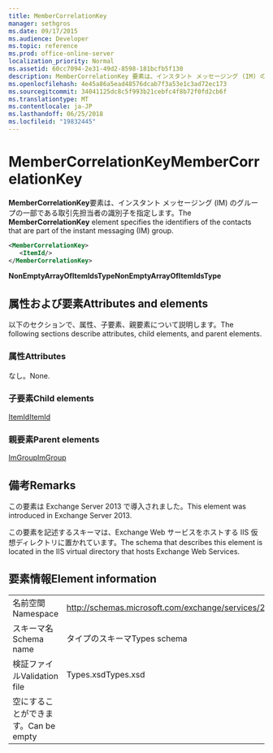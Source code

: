 ```yaml
---
title: MemberCorrelationKey
manager: sethgros
ms.date: 09/17/2015
ms.audience: Developer
ms.topic: reference
ms.prod: office-online-server
localization_priority: Normal
ms.assetid: 60cc7094-2e31-49d2-8598-181bcfb5f130
description: MemberCorrelationKey 要素は、インスタント メッセージング (IM) のグループの一部である取引先担当者の識別子を指定します。
ms.openlocfilehash: 4e45a86a5ead48576dcab7f3a53e1c3ad72ec173
ms.sourcegitcommit: 34041125dc8c5f993b21cebfc4f8b72f0fd2cb6f
ms.translationtype: MT
ms.contentlocale: ja-JP
ms.lasthandoff: 06/25/2018
ms.locfileid: "19832445"
---
```

# <a name="membercorrelationkey"></a><span data-ttu-id="b1445-103">MemberCorrelationKey</span><span class="sxs-lookup"><span data-stu-id="b1445-103">MemberCorrelationKey</span></span>

<span data-ttu-id="b1445-104">**MemberCorrelationKey**要素は、インスタント メッセージング (IM) のグループの一部である取引先担当者の識別子を指定します。</span><span class="sxs-lookup"><span data-stu-id="b1445-104">The **MemberCorrelationKey** element specifies the identifiers of the contacts that are part of the instant messaging (IM) group.</span></span> 
  
```XML
<MemberCorrelationKey>
   <ItemId/>
</MemberCorrelationKey>
```

<span data-ttu-id="b1445-105">**NonEmptyArrayOfItemIdsType**</span><span class="sxs-lookup"><span data-stu-id="b1445-105">**NonEmptyArrayOfItemIdsType**</span></span>

## <a name="attributes-and-elements"></a><span data-ttu-id="b1445-106">属性および要素</span><span class="sxs-lookup"><span data-stu-id="b1445-106">Attributes and elements</span></span>

<span data-ttu-id="b1445-107">以下のセクションで、属性、子要素、親要素について説明します。</span><span class="sxs-lookup"><span data-stu-id="b1445-107">The following sections describe attributes, child elements, and parent elements.</span></span>
  
### <a name="attributes"></a><span data-ttu-id="b1445-108">属性</span><span class="sxs-lookup"><span data-stu-id="b1445-108">Attributes</span></span>

<span data-ttu-id="b1445-109">なし。</span><span class="sxs-lookup"><span data-stu-id="b1445-109">None.</span></span>
  
### <a name="child-elements"></a><span data-ttu-id="b1445-110">子要素</span><span class="sxs-lookup"><span data-stu-id="b1445-110">Child elements</span></span>

[<span data-ttu-id="b1445-111">ItemId</span><span class="sxs-lookup"><span data-stu-id="b1445-111">ItemId</span></span>](itemid.md)
  
### <a name="parent-elements"></a><span data-ttu-id="b1445-112">親要素</span><span class="sxs-lookup"><span data-stu-id="b1445-112">Parent elements</span></span>

[<span data-ttu-id="b1445-113">ImGroup</span><span class="sxs-lookup"><span data-stu-id="b1445-113">ImGroup</span></span>](imgroup.md)
  
## <a name="remarks"></a><span data-ttu-id="b1445-114">備考</span><span class="sxs-lookup"><span data-stu-id="b1445-114">Remarks</span></span>

<span data-ttu-id="b1445-115">この要素は Exchange Server 2013 で導入されました。</span><span class="sxs-lookup"><span data-stu-id="b1445-115">This element was introduced in Exchange Server 2013.</span></span>
  
<span data-ttu-id="b1445-116">この要素を記述するスキーマは、Exchange Web サービスをホストする IIS 仮想ディレクトリに置かれています。</span><span class="sxs-lookup"><span data-stu-id="b1445-116">The schema that describes this element is located in the IIS virtual directory that hosts Exchange Web Services.</span></span>
  
## <a name="element-information"></a><span data-ttu-id="b1445-117">要素情報</span><span class="sxs-lookup"><span data-stu-id="b1445-117">Element information</span></span>

|||
|:-----|:-----|
|<span data-ttu-id="b1445-118">名前空間</span><span class="sxs-lookup"><span data-stu-id="b1445-118">Namespace</span></span>  <br/> |http://schemas.microsoft.com/exchange/services/2006/types  <br/> |
|<span data-ttu-id="b1445-119">スキーマ名</span><span class="sxs-lookup"><span data-stu-id="b1445-119">Schema name</span></span>  <br/> |<span data-ttu-id="b1445-120">タイプのスキーマ</span><span class="sxs-lookup"><span data-stu-id="b1445-120">Types schema</span></span>  <br/> |
|<span data-ttu-id="b1445-121">検証ファイル</span><span class="sxs-lookup"><span data-stu-id="b1445-121">Validation file</span></span>  <br/> |<span data-ttu-id="b1445-122">Types.xsd</span><span class="sxs-lookup"><span data-stu-id="b1445-122">Types.xsd</span></span>  <br/> |
|<span data-ttu-id="b1445-123">空にすることができます。</span><span class="sxs-lookup"><span data-stu-id="b1445-123">Can be empty</span></span>  <br/> ||
   

